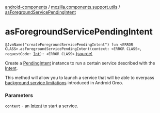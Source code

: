 [android-components](../index.md) / [mozilla.components.support.utils](index.md) / [asForegroundServicePendingIntent](./as-foreground-service-pending-intent.md)

# asForegroundServicePendingIntent

`@JvmName("createForegroundServicePendingIntent") fun <ERROR CLASS>.asForegroundServicePendingIntent(context: <ERROR CLASS>, requestCode: `[`Int`](https://kotlinlang.org/api/latest/jvm/stdlib/kotlin/-int/index.html)`): <ERROR CLASS>` [(source)](https://github.com/mozilla-mobile/android-components/blob/master/components/support/utils/src/main/java/mozilla/components/support/utils/intents.kt#L24)

Create a [PendingIntent](#) instance to run a certain service described with the [Intent](#).

This method will allow you to launch a service that will be able to overpass
[background service limitations](https://developer.android.com/about/versions/oreo/background#services)
introduced in Android Oreo.

### Parameters

`context` - an [Intent](#) to start a service.